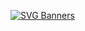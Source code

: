 [![SVG Banners](https://svg-banners.vercel.app/api?type=rainbow&text1=Dancing%20Rainbow%20🌈&width=800&height=400)](https://github.com/Akshay090/svg-banners)
